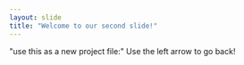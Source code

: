 ```yaml
---
layout: slide
title: "Welcome to our second slide!"
---
```


"use this as a new project file:"
Use the left arrow to go back!
